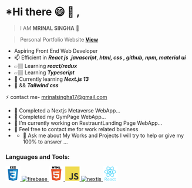 # *Hi there 😄 👋 ,

> I AM **MRINAL SINGHA** 👋

> Personal Portfolio Website **[View](https://vermillion-lebkuchen-ac8991.netlify.app/)**


-  Aspiring Front End Web Developer 
-  📫 Efficient in ***React js*** ,***javascript***, ***html, css , github, npm, material ui***
-  👉🏽 Learning ***react/redux***
-  👉🏽 Learning ***Typescript***
- 🌱 Currently learning ***Next.js 13***
- 🌱  && ***Tailwind css*** 


 ⚡ contact me- mrinalsingha17@gmail.com
- 🔭 Completed a Nextjs Metaverse WebApp...
- 🔭 Completed my GymPage WebApp...
- 🔭 I’m currently working on  RestrauntLanding Page WebApp...
-  📱 Feel free to contact me for work related business
-  - 💬 Ask me about My Works and Projects I will try to help or give my 100% to answer ...


<h3 align="left">Languages and Tools:</h3>
<p align="left">  <a href="https://www.w3schools.com/css/" target="_blank" rel="noreferrer"> <img src="https://raw.githubusercontent.com/devicons/devicon/master/icons/css3/css3-original-wordmark.svg" alt="css3" width="40" height="40"/> </a> <a href="https://firebase.google.com/" target="_blank" rel="noreferrer"> <img src="https://www.vectorlogo.zone/logos/firebase/firebase-icon.svg" alt="firebase" width="40" height="40"/> </a> <a href="https://www.w3.org/html/" target="_blank" rel="noreferrer"> <img src="https://raw.githubusercontent.com/devicons/devicon/master/icons/html5/html5-original-wordmark.svg" alt="html5" width="40" height="40"/>  <a href="https://developer.mozilla.org/en-US/docs/Web/JavaScript" target="_blank" rel="noreferrer"> <img src="https://raw.githubusercontent.com/devicons/devicon/master/icons/javascript/javascript-original.svg" alt="javascript" width="40" height="40"/> </a> <a href="https://nextjs.org/" target="_blank" rel="noreferrer"> <img src="https://cdn.worldvectorlogo.com/logos/nextjs-2.svg" alt="nextjs" width="40" height="40"/> </a> <a href="https://reactjs.org/" target="_blank" rel="noreferrer"> <img src="https://raw.githubusercontent.com/devicons/devicon/master/icons/react/react-original-wordmark.svg" alt="react" width="40" height="40"/> </a> <a href="https://redux.js.org" target="_blank" rel="noreferrer"> 
<!--
**Mrinal-xx-Singha/Mrinal-xx-Singha** is a ✨ _special_ ✨ repository because its `README.md` (this file) appears on your GitHub profile.

Here are some ideas to get you started:

- 🔭 I’m currently working on  Mchat App...
- 🌱 I’m currently learning ...
- 👯 I’m looking to collaborate on ...
- 🤔 I’m looking for help with ...
- 💬 Ask me about ...
- 📫 How to reach me: ...
- 😄 Pronouns: ...
- ⚡ Fun fact: ...
-->
